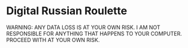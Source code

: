 # Digital Russian Roulette
 WARNING: ANY DATA LOSS IS AT YOUR OWN RISK. I AM NOT RESPONSIBLE FOR ANYTHING THAT HAPPENS TO YOUR COMPUTER. PROCEED WITH AT YOUR OWN RISK.

